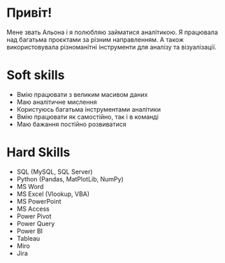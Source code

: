 # Привіт!
Мене звать Альона і я полюбляю займатися аналітикою. Я працювала над багатьма проєктами за різним направленням. А також використовувала різноманітні інструменти для аналізу та візуалізації.

# Soft skills

* Вмію працювати з великим масивом даних
* Маю аналітичне мислення
* Користуюсь багатьма інструментами аналітики
* Вмію працювати як самостійно, так і в команді
* Маю бажання постійно розвиватися

# Hard Skills

* SQL (MySQL, SQL Server)
* Python (Pandas, MatPlotLib, NumPy)
* MS Word
* MS Excel (Vlookup, VBA)
* MS PowerPoint
* MS Access
* Power Pivot
* Power Query
* Power BI
* Tableau
* Miro
* Jira
